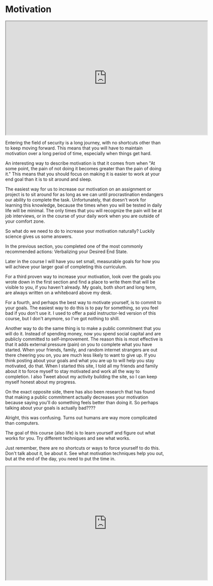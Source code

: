 # Motivation

<iframe allowfullscreen class="fr-draggable" height="360" src="https://www.youtube.com/embed/dCanXwg40zo?wmode=opaque" width="640"></iframe>

  

Entering the field of security is a long journey, with no shortcuts
other than to keep moving forward. This means that you will have to
maintain motivation over a long period of time, especially when things
get hard.

An interesting way to describe motivation is that it comes from when "At
some point, the pain of not doing it becomes greater than the pain of
doing it." This means that you should focus on making it is easier to
work at your end goal than it is to sit around and sleep.

The easiest way for us to increase our motivation on an assignment or
project is to sit around for as long as we can until procrastination
endangers our ability to complete the task. Unfortunately, that doesn't
work for learning this knowledge, because the times when you will be
tested in daily life will be minimal. The only times that you will
recognize the pain will be at job interviews, or in the course of your
daily work when you are outside of your comfort zone.

So what do we need to do to increase your motivation naturally? Luckily
science gives us some answers.

In the previous section, you completed one of the most commonly
recommended actions: Verbalizing your Desired End State.

Later in the course I will have you set small, measurable goals for how
you will achieve your larger goal of completing this curriculum.

For a third proven way to increase your motivation, look over the goals
you wrote down in the first section and find a place to write them that
will be visible to you, if you haven't already. My goals, both short and
long term, are always written on a whiteboard above my desk.

For a fourth, and perhaps the best way to motivate yourself, is to
commit to your goals. The easiest way to do this is to pay for
something, so you feel bad if you don't use it. I used to offer a paid
instructor-led version of this course, but I don't anymore, so I've got
nothing to shill.

Another way to do the same thing is to make a public commitment that you
will do it. Instead of spending money, now you spend social capital and
are publicly committed to self-improvement. The reason this is most
effective is that it adds external pressure (pain) on you to complete
what you have started. When your friends, family, and random internet
strangers are out there cheering you on, you are much less likely to
want to give up. If you think posting about your goals and what you are
up to will help you stay motivated, do that. When I started this site, I
told all my friends and family about it to force myself to stay
motivated and work all the way to completion. I also Tweet about my
activity building the site, so I can keep myself honest about my
progress.

On the exact opposite side, there has also been research that has found
that making a public commitment actually decreases your motivation
because saying you'll do something feels better than doing it. So
perhaps talking about your goals is actually bad????

Alright, this was confusing. Turns out humans are way more complicated
than computers.

The goal of this course (also life) is to learn yourself and figure out
what works for you. Try different techniques and see what works.

Just remember, there are no shortcuts or ways to force yourself to do
this. Don't talk about it, be about it. See what motivation techniques
help you out, but at the end of the day, you need to put the time in.

<iframe allowfullscreen class="fr-draggable" height="360" src="https://www.youtube.com/embed/3AbP6eus5k8?wmode=opaque" width="640"></iframe>  
